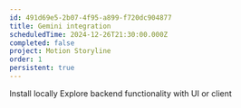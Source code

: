 ```yaml
---
id: 491d69e5-2b07-4f95-a899-f720dc904877
title: Gemini integration
scheduledTime: 2024-12-26T21:30:00.000Z
completed: false
project: Motion Storyline
order: 1
persistent: true
---
```


Install locally
Explore backend functionality with UI or client